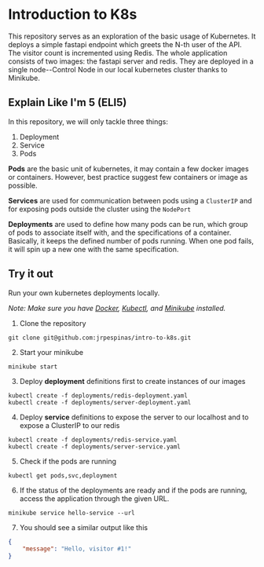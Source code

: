 # Introduction to K8s
This repository serves as an exploration of the basic usage of Kubernetes. It deploys a simple fastapi endpoint which greets the N-th user of the API. The visitor count is incremented using Redis. The whole application consists of two images: the fastapi server and redis. They are deployed in a single node--Control Node in our local kubernetes cluster thanks to Minikube.

## Explain Like I'm 5 (ELI5)

In this repository, we will only tackle three things:
1. Deployment
2. Service
3. Pods

**Pods** are the basic unit of kubernetes, it may contain a few docker images or containers. However, best practice suggest few containers or image as possible.

**Services** are used for communication between pods using a `ClusterIP` and for exposing pods outside the cluster using the `NodePort`

**Deployments** are used to define how many pods can be run, which group of pods to associate itself with, and the specifications of a container. Basically, it keeps the defined number of pods running. When one pod fails, it will spin up a new one with the same specification.

## Try it out
Run your own kubernetes deployments locally.

*Note:
Make sure you have [Docker](https://docs.docker.com/engine/install/), [Kubectl](https://kubernetes.io/docs/tasks/tools/), and [Minikube](https://minikube.sigs.k8s.io/docs/start/) installed.*

1. Clone the repository
```shell
git clone git@github.com:jrpespinas/intro-to-k8s.git
```

2. Start your minikube
```shell
minikube start
```

3. Deploy **deployment** definitions first to create instances of our images
```shell
kubectl create -f deployments/redis-deployment.yaml
kubectl create -f deployments/server-deployment.yaml
```

4. Deploy **service** definitions to expose the server to our localhost and to expose a ClusterIP to our redis
```shell
kubectl create -f deployments/redis-service.yaml
kubectl create -f deployments/server-service.yaml
```

5. Check if the pods are running
```shell
kubectl get pods,svc,deployment
```

6. If the status of the deployments are ready and if the pods are running, access the application through the given URL.
```shell
minikube service hello-service --url
```

7. You should see a similar output like this
```json
{
    "message": "Hello, visitor #1!"
}
```
